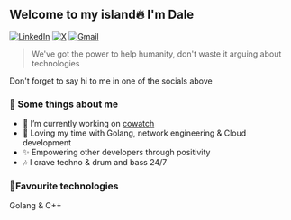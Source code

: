 ## Welcome to my island🔥 I'm Dale
[![LinkedIn](https://img.shields.io/badge/linkedin-%230077B5.svg?style=for-the-badge&logo=linkedin&logoColor=white)](https://www.linkedin.com/in/dale-bezolli/) [![X](https://img.shields.io/badge/X-%23000000.svg?style=for-the-badge&logo=X&logoColor=white)](https://x.com/bez_dale) [![Gmail](https://img.shields.io/badge/Gmail-D14836?style=for-the-badge&logo=gmail&logoColor=white)](mailto:pandelibezolli@gmail.com)

> We've got the power to help humanity, don't waste it arguing about technologies

Don't forget to say hi to me in one of the socials above

### 📝 Some things about me
- 🔭 I’m currently working on [cowatch](https://github.com/dalebezolli/cowatch)
- 🌱 Loving my time with Golang, network engineering & Cloud development
- ✨ Empowering other developers through positivity
- 🎶 I crave techno & drum and bass 24/7

### 💖Favourite technologies
Golang & C++
